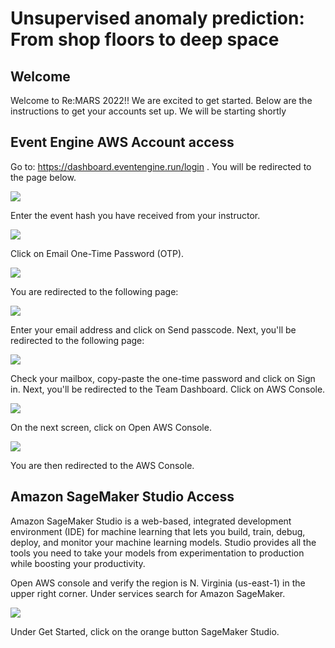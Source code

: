 # Unsupervised anomaly prediction: From shop floors to deep space

## Welcome
Welcome to Re:MARS 2022!!  We are excited to get started.  Below are the instructions to get your accounts set up.  We will be starting shortly

## Event Engine AWS Account access

Go to: https://dashboard.eventengine.run/login .  You will be redirected to the page below.

![](https://static.us-east-1.prod.workshops.aws/public/f1fbbb1d-9df4-4a13-95bc-b00108a8c2c4/static/prerequisites/image43.png)

Enter the event hash you have received from your instructor.

![](https://static.us-east-1.prod.workshops.aws/public/f1fbbb1d-9df4-4a13-95bc-b00108a8c2c4/static/prerequisites/image44.png)

Click on Email One-Time Password (OTP).

![](https://static.us-east-1.prod.workshops.aws/public/f1fbbb1d-9df4-4a13-95bc-b00108a8c2c4/static/prerequisites/image45.png)

You are redirected to the following page:

![](https://static.us-east-1.prod.workshops.aws/public/f1fbbb1d-9df4-4a13-95bc-b00108a8c2c4/static/prerequisites/image46.png)

Enter your email address and click on Send passcode.  Next, you'll be redirected to the following page:

![](https://static.us-east-1.prod.workshops.aws/public/f1fbbb1d-9df4-4a13-95bc-b00108a8c2c4/static/prerequisites/image48.png)

Check your mailbox, copy-paste the one-time password and click on Sign in.  Next, you'll be redirected to the Team Dashboard. Click on AWS Console.

![](https://static.us-east-1.prod.workshops.aws/public/f1fbbb1d-9df4-4a13-95bc-b00108a8c2c4/static/prerequisites/image50.png)

On the next screen, click on Open AWS Console.

![](https://static.us-east-1.prod.workshops.aws/public/f1fbbb1d-9df4-4a13-95bc-b00108a8c2c4/static/prerequisites/image51.png)

You are then redirected to the AWS Console.

## Amazon SageMaker Studio Access

Amazon SageMaker Studio is a web-based, integrated development environment (IDE) for machine learning that lets you build, train, debug, deploy, and monitor your machine learning models. Studio provides all the tools you need to take your models from experimentation to production while boosting your productivity.

Open AWS console and verify the region is N. Virginia (us-east-1) in the upper right corner.  Under services search for Amazon SageMaker.

![](https://static.us-east-1.prod.workshops.aws/public/f1fbbb1d-9df4-4a13-95bc-b00108a8c2c4/static/prerequisites/image23.png)

Under Get Started, click on the orange button SageMaker Studio.
